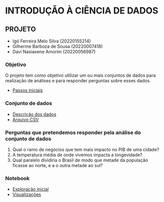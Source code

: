 # INTRODUÇÃO À CIÊNCIA DE DADOS
## PROJETO
- Igó Ferreira Melo Silva (20220155214)
- Gilherme Barboza de Sousa (20220007418)
- Davi Nasiasene Amorim (20220056987)
### Objetivo
O projeto tem como objetivo utilizar um ou mais conjuntos de dados para realização de análises e para responder perguntas sobre esses dados.
- [Passos iniciais](https://github.com/IgoSilvaUFPB/projeto_ICD/blob/9276051445e39e67b41439008d7242c1f89459e3/projeto-fase-1.pdf)
### Conjunto de dados
- [Descrição dos dados](https://github.com/IgoSilvaUFPB/projeto_ICD/blob/9276051445e39e67b41439008d7242c1f89459e3/descricao_dos%20_dados.md)
- [Arquivo CSV](https://github.com/IgoSilvaUFPB/projeto_ICD/blob/9276051445e39e67b41439008d7242c1f89459e3/BRAZIL_CITIES.csv)
### Perguntas que pretendemos responder pela análise do conjunto de dados
1. Qual o ramo de negócios que tem mais impacto no PIB de uma cidade?
2. A temperatura média de onde vivemos impacta a longevidade?
3. Qual paralelo dividiria o Brasil de modo que metade da população ficasse ao norte, e a o outra metade ao sul?
### Notebook
- [Exploração inicial](https://github.com/IgoSilvaUFPB/projeto_ICD/blob/main/ProjetoICD_exploracao_inicial.ipynb)
- [Visualizações](https://github.com/IgoSilvaUFPB/projeto_ICD/blob/main/ProjetoICD_visualizacoes.ipynb)
